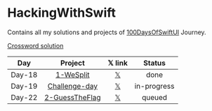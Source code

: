 # HackingWithSwift
Contains all my solutions and projects of [100DaysOfSwiftUI](https://www.hackingwithswift.com/100/swiftui) Journey.

[Crossword solution](/15-wordsearch.pdf)


| Day    | Project                                 | 𝕏 link                                                       | Status      |
| :----: | :-------------------------------------: | :----------------------------------------------------------: | :---------: |
| Day-18 | [1-WeSplit](/WeSplit)                   | [𝕏](https://x.com/asdsydd/status/1722579102727823693?s=20)   | done        |
| Day-19 | [Challenge-day]()                       | [𝕏]()                                                        | in-progress |
| Day-22 | [2-GuessTheFlag]()                      | [𝕏]()                                                        | queued      |



